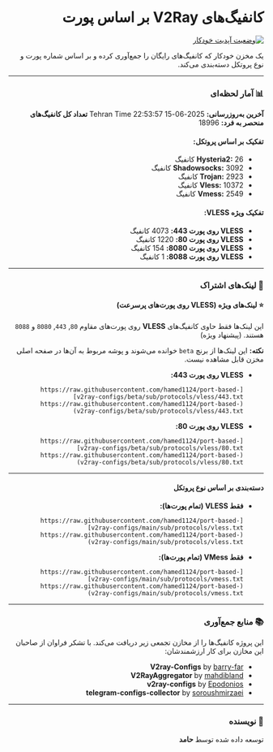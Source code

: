 <div dir="rtl">

# کانفیگ‌های V2Ray بر اساس پورت

[![وضعیت آپدیت خودکار](https://github.com/hamed1124/port-based-v2ray-configs/actions/workflows/main.yml/badge.svg)](https://github.com/hamed1124/port-based-v2ray-configs/actions/workflows/main.yml)

یک مخزن خودکار که کانفیگ‌های رایگان را جمع‌آوری کرده و بر اساس شماره پورت و نوع پروتکل دسته‌بندی می‌کند.

---

### 📊 آمار لحظه‌ای

<!-- STATS_START -->
**آخرین به‌روزرسانی:** 2025-06-15 22:53:57 Tehran Time
**تعداد کل کانفیگ‌های منحصر به فرد:** 18996

#### تفکیک بر اساس پروتکل:
- **Hysteria2:** 26 کانفیگ
- **Shadowsocks:** 3092 کانفیگ
- **Trojan:** 2923 کانفیگ
- **Vless:** 10372 کانفیگ
- **Vmess:** 2549 کانفیگ

#### تفکیک ویژه VLESS:
- **VLESS روی پورت 443:** 4073 کانفیگ
- **VLESS روی پورت 80:** 1220 کانفیگ
- **VLESS روی پورت 8080:** 154 کانفیگ
- **VLESS روی پورت 8088:** 1 کانفیگ
<!-- STATS_END -->

---

### 🚀 لینک‌های اشتراک

#### ⭐ لینک‌های ویژه (VLESS روی پورت‌های پرسرعت)
این لینک‌ها فقط حاوی کانفیگ‌های **VLESS** روی پورت‌های مقاوم `80`, `443`, `8080` و `8088` هستند. (پیشنهاد ویژه)

**نکته:** این لینک‌ها از برنچ `beta` خوانده می‌شوند و پوشه مربوط به آن‌ها در صفحه اصلی مخزن قابل مشاهده نیست.

- **VLESS روی پورت 443:**
  ```
  [https://raw.githubusercontent.com/hamed1124/port-based-v2ray-configs/beta/sub/protocols/vless/443.txt](https://raw.githubusercontent.com/hamed1124/port-based-v2ray-configs/beta/sub/protocols/vless/443.txt)
  ```
- **VLESS روی پورت 80:**
  ```
  [https://raw.githubusercontent.com/hamed1124/port-based-v2ray-configs/beta/sub/protocols/vless/80.txt](https://raw.githubusercontent.com/hamed1124/port-based-v2ray-configs/beta/sub/protocols/vless/80.txt)
  ```

---

#### دسته‌بندی بر اساس نوع پروتکل

- **فقط VLESS (تمام پورت‌ها):**
  ```
  [https://raw.githubusercontent.com/hamed1124/port-based-v2ray-configs/main/sub/protocols/vless.txt](https://raw.githubusercontent.com/hamed1124/port-based-v2ray-configs/main/sub/protocols/vless.txt)
  ```
- **فقط VMess (تمام پورت‌ها):**
  ```
  [https://raw.githubusercontent.com/hamed1124/port-based-v2ray-configs/main/sub/protocols/vmess.txt](https://raw.githubusercontent.com/hamed1124/port-based-v2ray-configs/main/sub/protocols/vmess.txt)
  ```

---

### 📚 منابع جمع‌آوری

این پروژه کانفیگ‌ها را از مخازن تجمعی زیر دریافت می‌کند. با تشکر فراوان از صاحبان این مخازن برای کار ارزشمندشان:

- **V2ray-Configs** by [barry-far](https://github.com/barry-far/V2ray-Configs)
- **V2RayAggregator** by [mahdibland](https://github.com/mahdibland/V2RayAggregator)
- **v2ray-configs** by [Epodonios](https://github.com/Epodonios/v2ray-configs)
- **telegram-configs-collector** by [soroushmirzaei](https://github.com/soroushmirzaei/telegram-configs-collector)

---

### 👤 نویسنده

توسعه داده شده توسط **حامد**

</div>

